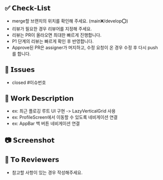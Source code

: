 ## ✅ 𝗖𝗵𝗲𝗰𝗸-𝗟𝗶𝘀𝘁
- merge할 브랜치의 위치를 확인해 주세요. (main❌/develop⭕️)
- 리뷰가 필요한 경우 리뷰어를 지정해 주세요.
- 리뷰는 PR이 올라오면 최대한 빠르게 진행합니다.
- P1 단계의 리뷰는 빠르게 확인 후 반영합니다.
- Approve된 PR은 assigner가 머지하고, 
수정 요청이 온 경우 수정 후 다시 push를 합니다.

## 📌 𝗜𝘀𝘀𝘂𝗲𝘀
- closed #이슈번호

## 📎 𝗪𝗼𝗿𝗸 𝗗𝗲𝘀𝗰𝗿𝗶𝗽𝘁𝗶𝗼𝗻
- ex: 최근 플로깅 루트 UI 구현 -> LazyVerticalGrid 사용
- ex: ProfileScreen에서 이동할 수 있도록 네비게이션 연결
- ex: AppBar 백 버튼 네비게이션 연결

## 📷 𝗦𝗰𝗿𝗲𝗲𝗻𝘀𝗵𝗼𝘁


## 💬 𝗧𝗼 𝗥𝗲𝘃𝗶𝗲𝘄𝗲𝗿𝘀
- 참고할 사항이 있는 경우 작성해주세요.
